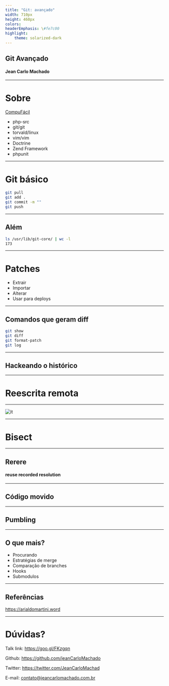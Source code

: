 ```yaml
---
title: "Git: avançado"
width: 710px
height: 460px
colors:
headerEmphasis: \#fe7c00
highlight:
    theme: solarized-dark
---
```


## Git Avançado

#### Jean Carlo Machado

---

# Sobre

[CompuFácil](http://compufacil.com.br/)

- php-src
- git/git
- torvald/linux
- vim/vim
- Doctrine
- Zend Framework
- phpunit

---

# Git básico

```sh
git pull
git add .
git commit -m ""
git push

```


----

## Além

```sh
ls /usr/lib/git-core/ | wc -l
173
```
---

# Patches

- Extrair
- Importar
- Alterar
- Usar para deploys

----

## Comandos que geram diff

```sh
git show
git diff
git format-patch
git log
```

---

## Hackeando o histórico

---

# Reescrita remota

---

![it](/home/jean/projects/talks-courses/git_uncommon/it_horror.jpg)

---

# Bisect

---

## Rerere

#### reuse recorded resolution

----

## Código movido




---

## Pumbling


---

## O que mais?

- Procurando
- Estratégias de merge
- Comparação de branches
- Hooks
- Submodulos

---

## Referências

https://arialdomartini.word

---

# Dúvidas?

Talk link:  https://goo.gl/FKzgqn

Github: https://github.com/jeanCarloMachado

Twitter: https://twitter.com/JeanCarloMachad

E-mail: contato@jeancarlomachado.com.br

